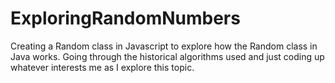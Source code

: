 # ExploringRandomNumbers
Creating a Random class in Javascript to explore how the Random class in Java works.
Going through the historical algorithms used and just coding up whatever interests me as I explore this topic.
